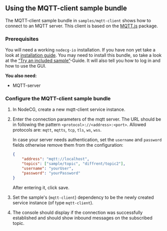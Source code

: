 ## Using the MQTT-client sample bundle

The MQTT-client sample bundle in `samples/mqtt-client` shows how to connect to
an MQTT server. This client is based on the
[MQTT.js](https://github.com/mqttjs/MQTT.js) package.

### Prerequisites

You will need a working `nodecg-io` installation. If you have non yet take a
look at [installation guide](../getting_started/install.md). You may need to
install this bundle, so take a look at the
[“Try an included sample”](../getting_started/try_example_bundle.md)-Guide. It
will also tell you how to log in and how to use the GUI.

**You also need:**

-   MQTT-server

### Configure the MQTT-client sample bundle

1. In NodeCG, create a new mqtt-client service instance.

2. Enter the connection parameters of the mqtt server. The URL should be in
   following the pattern `<protocol>://<address>:<port>`. Allowed protocols are:
   `mqtt`, `mqtts`, `tcp`, `tls`, `ws`, `wss`.

    In case your server needs authentication, set the `username` and `password`
    fields otherwise remove them from the configuration:

    ```json
    {
        "address": "mqtt://localhost",
        "topics": ["sample/topic", "diffrent/topic2"],
        "username": "yourUser",
        "password": "yourPassword"
    }
    ```

    After entering it, click save.

3. Set the sample's (`mqtt-client`) dependency to be the newly created service
   instance (of type `mqtt-client`).
4. The console should display if the connection was successfully established and
   should show inbound messages on the subscribed topic.
